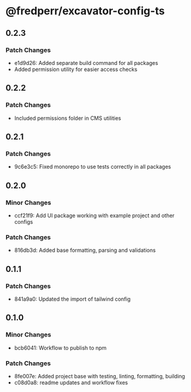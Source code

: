 # @fredperr/excavator-config-ts

## 0.2.3

### Patch Changes

- e1d9d26: Added separate build command for all packages
- Added permission utility for easier access checks

## 0.2.2

### Patch Changes

- Included permissions folder in CMS utilities

## 0.2.1

### Patch Changes

- 9c6e3c5: Fixed monorepo to use tests correctly in all packages

## 0.2.0

### Minor Changes

- ccf21f9: Add UI package working with example project and other configs

### Patch Changes

- 816db3d: Added base formatting, parsing and validations

## 0.1.1

### Patch Changes

- 841a9a0: Updated the import of tailwind config

## 0.1.0

### Minor Changes

- bcb6041: Workflow to publish to npm

### Patch Changes

- 8fe007e: Added project base with testing, linting, formatting, building
- c08d0a8: readme updates and workflow fixes
